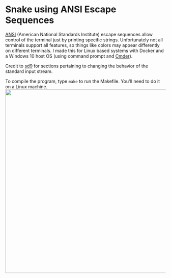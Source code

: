 # Snake using ANSI Escape Sequences

[ANSI](http://www.termsys.demon.co.uk/vtansi.htm) (American National Standards Institute) escape sequences allow control of the terminal just by printing specific strings. Unfortunately not all terminals support all features, so things like colors may appear differently on different terminals. I made this for Linux based systems with Docker and a Windows 10 host OS (using command prompt and [Cmder](https://cmder.net/)).

Credit to [sd9](https://www.linuxquestions.org/questions/programming-9/game-programming-non-blocking-key-input-740422/) for sections pertaining to changing the behavior of the standard input stream.

To compile the program, type `make` to run the Makefile. You'll need to do it on a Linux machine.
<br/>
<img src="https://media.giphy.com/media/U3U50jeSKRNpqzQ1kh/giphy.gif" width="640" height="576" />